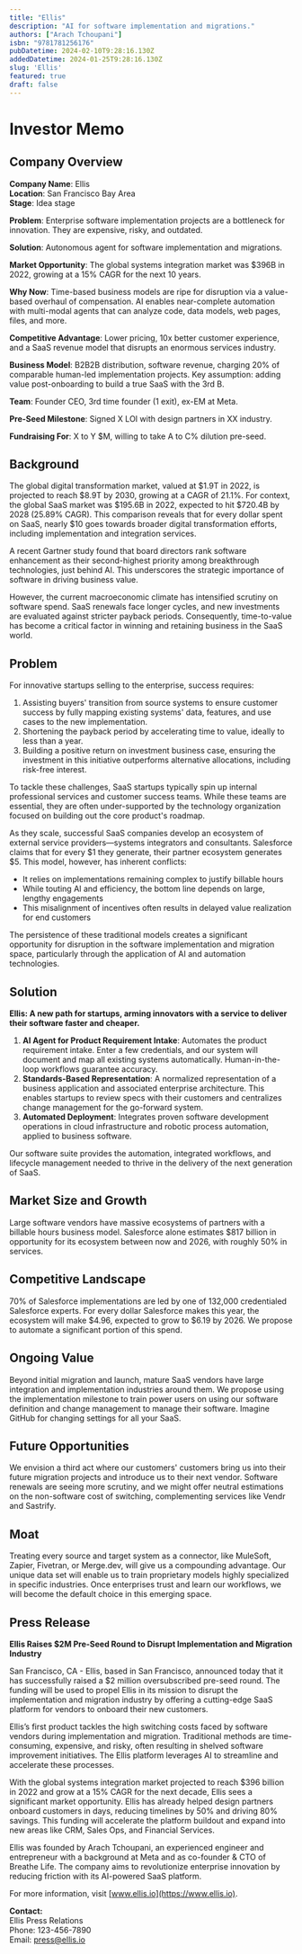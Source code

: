 ```yaml
---
title: "Ellis"
description: "AI for software implementation and migrations."
authors: ["Arach Tchoupani"]
isbn: "9781781256176"
pubDatetime: 2024-02-10T9:28:16.130Z
addedDatetime: 2024-01-25T9:28:16.130Z
slug: 'Ellis'
featured: true
draft: false
---
```


# **Investor Memo**

## **Company Overview**

**Company Name**: Ellis  
**Location**: San Francisco Bay Area  
**Stage**: Idea stage  

**Problem**: Enterprise software implementation projects are a bottleneck for innovation. They are expensive, risky, and outdated.

**Solution**: Autonomous agent for software implementation and migrations.

**Market Opportunity**: The global systems integration market was $396B in 2022, growing at a 15% CAGR for the next 10 years.

**Why Now**: Time-based business models are ripe for disruption via a value-based overhaul of compensation. AI enables near-complete automation with multi-modal agents that can analyze code, data models, web pages, files, and more.

**Competitive Advantage**: Lower pricing, 10x better customer experience, and a SaaS revenue model that disrupts an enormous services industry.

**Business Model**: B2B2B distribution, software revenue, charging 20% of comparable human-led implementation projects. Key assumption: adding value post-onboarding to build a true SaaS with the 3rd B.

**Team**: Founder CEO, 3rd time founder (1 exit), ex-EM at Meta.

**Pre-Seed Milestone**: Signed X LOI with design partners in XX industry.

**Fundraising For**: X to Y $M, willing to take A to C% dilution pre-seed.

## **Background**

The global digital transformation market, valued at $1.9T in 2022, is projected to reach $8.9T by 2030, growing at a CAGR of 21.1%. For context, the global SaaS market was $195.6B in 2022, expected to hit $720.4B by 2028 (25.89% CAGR). This comparison reveals that for every dollar spent on SaaS, nearly $10 goes towards broader digital transformation efforts, including implementation and integration services.

A recent Gartner study found that board directors rank software enhancement as their second-highest priority among breakthrough technologies, just behind AI. This underscores the strategic importance of software in driving business value.

However, the current macroeconomic climate has intensified scrutiny on software spend. SaaS renewals face longer cycles, and new investments are evaluated against stricter payback periods. Consequently, time-to-value has become a critical factor in winning and retaining business in the SaaS world.

## **Problem**

For innovative startups selling to the enterprise, success requires:

1. Assisting buyers' transition from source systems to ensure customer success by fully mapping existing systems' data, features, and use cases to the new implementation.
2. Shortening the payback period by accelerating time to value, ideally to less than a year.
3. Building a positive return on investment business case, ensuring the investment in this initiative outperforms alternative allocations, including risk-free interest.

To tackle these challenges, SaaS startups typically spin up internal professional services and customer success teams. While these teams are essential, they are often under-supported by the technology organization focused on building out the core product's roadmap.

As they scale, successful SaaS companies develop an ecosystem of external service providers—systems integrators and consultants. Salesforce claims that for every $1 they generate, their partner ecosystem generates $5. This model, however, has inherent conflicts:

- It relies on implementations remaining complex to justify billable hours
- While touting AI and efficiency, the bottom line depends on large, lengthy engagements
- This misalignment of incentives often results in delayed value realization for end customers

The persistence of these traditional models creates a significant opportunity for disruption in the software implementation and migration space, particularly through the application of AI and automation technologies.

## **Solution**

**Ellis: A new path for startups, arming innovators with a service to deliver their software faster and cheaper.**

1. **AI Agent for Product Requirement Intake**: Automates the product requirement intake. Enter a few credentials, and our system will document and map all existing systems automatically. Human-in-the-loop workflows guarantee accuracy.
2. **Standards-Based Representation**: A normalized representation of a business application and associated enterprise architecture. This enables startups to review specs with their customers and centralizes change management for the go-forward system.
3. **Automated Deployment**: Integrates proven software development operations in cloud infrastructure and robotic process automation, applied to business software.

Our software suite provides the automation, integrated workflows, and lifecycle management needed to thrive in the delivery of the next generation of SaaS.

## **Market Size and Growth**

Large software vendors have massive ecosystems of partners with a billable hours business model. Salesforce alone estimates $817 billion in opportunity for its ecosystem between now and 2026, with roughly 50% in services.

## **Competitive Landscape**

70% of Salesforce implementations are led by one of 132,000 credentialed Salesforce experts. For every dollar Salesforce makes this year, the ecosystem will make $4.96, expected to grow to $6.19 by 2026. We propose to automate a significant portion of this spend.

## **Ongoing Value**

Beyond initial migration and launch, mature SaaS vendors have large integration and implementation industries around them. We propose using the implementation milestone to train power users on using our software definition and change management to manage their software. Imagine GitHub for changing settings for all your SaaS.

## **Future Opportunities**

We envision a third act where our customers' customers bring us into their future migration projects and introduce us to their next vendor. Software renewals are seeing more scrutiny, and we might offer neutral estimations on the non-software cost of switching, complementing services like Vendr and Sastrify.

## **Moat**

Treating every source and target system as a connector, like MuleSoft, Zapier, Fivetran, or Merge.dev, will give us a compounding advantage. Our unique data set will enable us to train proprietary models highly specialized in specific industries. Once enterprises trust and learn our workflows, we will become the default choice in this emerging space.

## **Press Release**

**Ellis Raises $2M Pre-Seed Round to Disrupt Implementation and Migration Industry**

San Francisco, CA - Ellis, based in San Francisco, announced today that it has successfully raised a $2 million oversubscribed pre-seed round. The funding will be used to propel Ellis in its mission to disrupt the implementation and migration industry by offering a cutting-edge SaaS platform for vendors to onboard their new customers.

Ellis’s first product tackles the high switching costs faced by software vendors during implementation and migration. Traditional methods are time-consuming, expensive, and risky, often resulting in shelved software improvement initiatives. The Ellis platform leverages AI to streamline and accelerate these processes.

With the global systems integration market projected to reach $396 billion in 2022 and grow at a 15% CAGR for the next decade, Ellis sees a significant market opportunity. Ellis has already helped design partners onboard customers in days, reducing timelines by 50% and driving 80% savings. This funding will accelerate the platform buildout and expand into new areas like CRM, Sales Ops, and Financial Services.

Ellis was founded by Arach Tchoupani, an experienced engineer and entrepreneur with a background at Meta and as co-founder & CTO of Breathe Life. The company aims to revolutionize enterprise innovation by reducing friction with its AI-powered SaaS platform.

For more information, visit [www.ellis.io](https://www.ellis.io).

**Contact:**  
Ellis Press Relations  
Phone: 123-456-7890  
Email: [press@ellis.io](mailto:press@ellis.io)